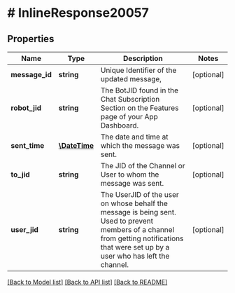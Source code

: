# # InlineResponse20057

## Properties

Name | Type | Description | Notes
------------ | ------------- | ------------- | -------------
**message_id** | **string** | Unique Identifier of the updated message, | [optional] 
**robot_jid** | **string** | The BotJID found in the Chat Subscription Section on the Features page of your App Dashboard. | [optional] 
**sent_time** | [**\DateTime**](\DateTime.md) | The date and time at which the message was sent. | [optional] 
**to_jid** | **string** | The JID of the Channel or User to whom the message was sent. | [optional] 
**user_jid** | **string** | The UserJID of the user on whose behalf the message is being sent. Used to prevent members of a channel from getting notifications that were set up by a user who has left the channel. | [optional] 

[[Back to Model list]](../../README.md#documentation-for-models) [[Back to API list]](../../README.md#documentation-for-api-endpoints) [[Back to README]](../../README.md)


